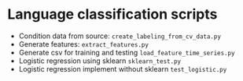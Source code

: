 # Language classification scripts

- Condition data from source: `create_labeling_from_cv_data.py`
- Generate features: `extract_features.py`
- Generate csv for training and testing `load_feature_time_series.py`
- Logistic regression using sklearn `sklearn_test.py`
- Logistic regression implement without sklearn `test_logistic.py`